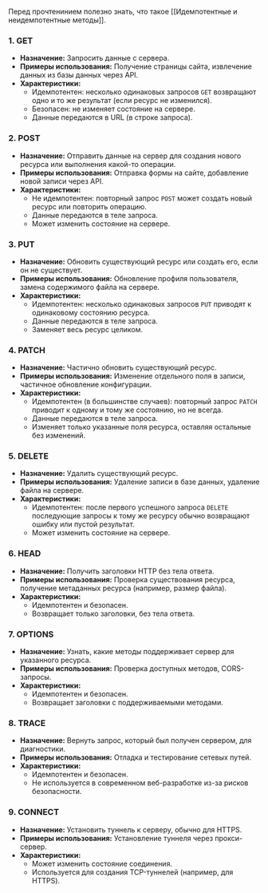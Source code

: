 Перед прочтенинием полезно знать, что такое [[Идемпотентные и неидемпотентные методы]].
### 1. **GET**

- **Назначение:** Запросить данные с сервера.
- **Примеры использования:** Получение страницы сайта, извлечение данных из базы данных через API.
- **Характеристики:**
    - Идемпотентен: несколько одинаковых запросов `GET` возвращают одно и то же результат (если ресурс не изменился).
    - Безопасен: не изменяет состояние на сервере.
    - Данные передаются в URL (в строке запроса).

### 2. **POST**

- **Назначение:** Отправить данные на сервер для создания нового ресурса или выполнения какой-то операции.
- **Примеры использования:** Отправка формы на сайте, добавление новой записи через API.
- **Характеристики:**
    - Не идемпотентен: повторный запрос `POST` может создать новый ресурс или повторить операцию.
    - Данные передаются в теле запроса.
    - Может изменить состояние на сервере.

### 3. **PUT**

- **Назначение:** Обновить существующий ресурс или создать его, если он не существует.
- **Примеры использования:** Обновление профиля пользователя, замена содержимого файла на сервере.
- **Характеристики:**
    - Идемпотентен: несколько одинаковых запросов `PUT` приводят к одинаковому состоянию ресурса.
    - Данные передаются в теле запроса.
    - Заменяет весь ресурс целиком.

### 4. **PATCH**

- **Назначение:** Частично обновить существующий ресурс.
- **Примеры использования:** Изменение отдельного поля в записи, частичное обновление конфигурации.
- **Характеристики:**
    - Идемпотентен (в большинстве случаев): повторный запрос `PATCH` приводит к одному и тому же состоянию, но не всегда.
    - Данные передаются в теле запроса.
    - Изменяет только указанные поля ресурса, оставляя остальные без изменений.

### 5. **DELETE**

- **Назначение:** Удалить существующий ресурс.
- **Примеры использования:** Удаление записи в базе данных, удаление файла на сервере.
- **Характеристики:**
    - Идемпотентен: после первого успешного запроса `DELETE` последующие запросы к тому же ресурсу обычно возвращают ошибку или пустой результат.
    - Может изменить состояние на сервере.

### 6. **HEAD**

- **Назначение:** Получить заголовки HTTP без тела ответа.
- **Примеры использования:** Проверка существования ресурса, получение метаданных ресурса (например, размер файла).
- **Характеристики:**
    - Идемпотентен и безопасен.
    - Возвращает только заголовки, без тела ответа.

### 7. **OPTIONS**

- **Назначение:** Узнать, какие методы поддерживает сервер для указанного ресурса.
- **Примеры использования:** Проверка доступных методов, CORS-запросы.
- **Характеристики:**
    - Идемпотентен и безопасен.
    - Возвращает заголовки с поддерживаемыми методами.

### 8. **TRACE**

- **Назначение:** Вернуть запрос, который был получен сервером, для диагностики.
- **Примеры использования:** Отладка и тестирование сетевых путей.
- **Характеристики:**
    - Идемпотентен и безопасен.
    - Не используется в современном веб-разработке из-за рисков безопасности.

### 9. **CONNECT**

- **Назначение:** Установить туннель к серверу, обычно для HTTPS.
- **Примеры использования:** Установление туннеля через прокси-сервер.
- **Характеристики:**
    - Может изменить состояние соединения.
    - Используется для создания TCP-туннелей (например, для HTTPS).
